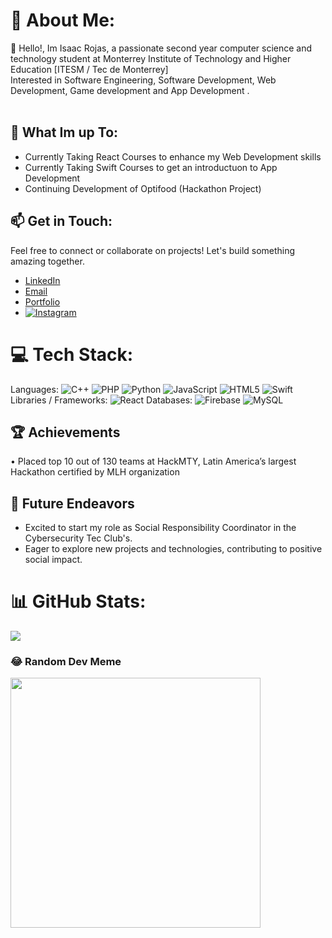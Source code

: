 
# 💫 About Me:
👋 Hello!, Im Isaac Rojas, a passionate second year computer science and technology student at Monterrey Institute of Technology and Higher Education [ITESM / Tec de Monterrey]<br>    Interested in Software Engineering, Software Development, Web Development, Game development and App Development .<br><br> 

## 🚀 What Im up To:
 - Currently Taking React Courses to enhance my Web Development skills
 - Currently Taking Swift Courses to get an introductuon to App Development
 - Continuing Development of Optifood (Hackathon Project)

## 📫 Get in Touch: 
Feel free to connect or collaborate on projects! Let's build something amazing together.

- [LinkedIn](https://www.linkedin.com/in/IsaacRojasSosa/)
- [Email](mailto:isaacrojassosa@gmail.com)
- [Portfolio](#)
- [![Instagram](https://img.shields.io/badge/Instagram-%23E4405F.svg?logo=Instagram&logoColor=white)](https://instagram.com/isaacrs_481)
  
# 💻 Tech Stack:

Languages: ![C++](https://img.shields.io/badge/c++-%2300599C.svg?style=for-the-badge&logo=c%2B%2B&logoColor=white) ![PHP](https://img.shields.io/badge/php-%23777BB4.svg?style=for-the-badge&logo=php&logoColor=white) ![Python](https://img.shields.io/badge/python-3670A0?style=for-the-badge&logo=python&logoColor=ffdd54) ![JavaScript](https://img.shields.io/badge/javascript-%23323330.svg?style=for-the-badge&logo=javascript&logoColor=%23F7DF1E) ![HTML5](https://img.shields.io/badge/html5-%23E34F26.svg?style=for-the-badge&logo=html5&logoColor=white) ![Swift](https://img.shields.io/badge/swift-F54A2A?style=for-the-badge&logo=swift&logoColor=white)
Libraries / Frameworks: ![React](https://img.shields.io/badge/react-%2320232a.svg?style=for-the-badge&logo=react&logoColor=%2361DAFB)
Databases: ![Firebase](https://img.shields.io/badge/Firebase-039BE5?style=for-the-badge&logo=Firebase&logoColor=white) ![MySQL](https://img.shields.io/badge/mysql-%2300000f.svg?style=for-the-badge&logo=mysql&logoColor=white)

## 🏆 Achievements

•	Placed top 10 out of 130 teams at HackMTY, Latin America’s largest Hackathon certified by MLH organization

## 🌱 Future Endeavors

- Excited to start my role as Social Responsibility Coordinator in the Cybersecurity Tec Club's.
- Eager to explore new projects and technologies, contributing to positive social impact.

# 📊 GitHub Stats:

![](https://github-readme-stats.vercel.app/api/top-langs/?username=IsaacRoSosa&theme=dark&hide_border=false&include_all_commits=false&count_private=false&layout=compact)

### 😂 Random Dev Meme
<img src='https://randommeme-five.vercel.app/' style="height: 400px;"/>

<!-- Proudly created with GPRM ( https://gprm.itsvg.in ) -->

